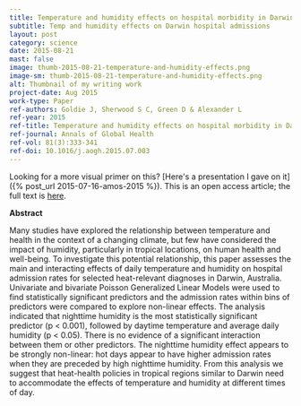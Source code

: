```yaml
---
title: Temperature and humidity effects on hospital morbidity in Darwin, Australia
subtitle: Temp and humidity effects on Darwin hospital admissions
layout: post
category: science
date: 2015-08-21
mast: false
image: thumb-2015-08-21-temperature-and-humidity-effects.png
image-sm: thumb-2015-08-21-temperature-and-humidity-effects.png
alt: Thumbnail of my writing work
project-date: Aug 2015
work-type: Paper
ref-authors: Goldie J, Sherwood S C, Green D & Alexander L
ref-year: 2015
ref-title: Temperature and humidity effects on hospital morbidity in Darwin, Australia
ref-journal: Annals of Global Health
ref-vol: 81(3):333-341
ref-doi: 10.1016/j.aogh.2015.07.003
---
```

Looking for a more visual primer on this? [Here's a presentation I gave on it]({% post_url 2015-07-16-amos-2015 %}). This is an open access article; the full text is [here](http://dx.doi.org/10.1016/j.aogh.2015.07.003).

**Abstract**

Many studies have explored the relationship between temperature and health in the context of a changing climate, but few have considered the impact of humidity, particularly in tropical locations, on human health and well-being. To investigate this potential relationship, this paper assesses the main and interacting effects of daily temperature and humidity on hospital admission rates for selected heat-relevant diagnoses in Darwin, Australia. Univariate and bivariate Poisson Generalized Linear Models were used to find statistically significant predictors and the admission rates within bins of predictors were compared to explore non-linear effects. The analysis indicated that nighttime humidity is the most statistically significant predictor (p < 0.001), followed by daytime temperature and average daily humidity (p < 0.05). There is no evidence of a significant interaction between them or other predictors. The nighttime humidity effect appears to be strongly non-linear: hot days appear to have higher admission rates when they are preceded by high nighttime humidity. From this analysis we suggest that heat-health policies in tropical regions similar to Darwin need to accommodate the effects of temperature and humidity at different times of day.

